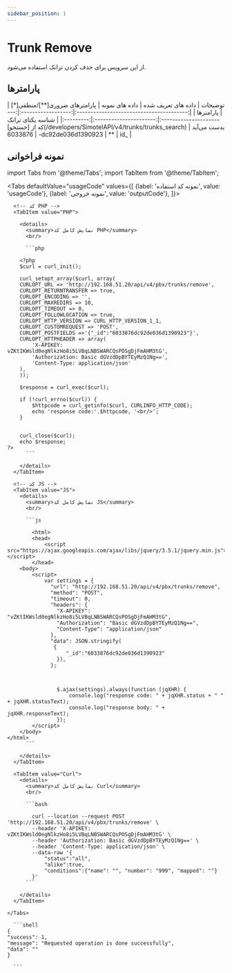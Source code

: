 ```yaml
---
sidebar_position: 1
---
```

# Trunk Remove

از این سرویس برای حذف کردن ترانک استفاده می‌شود.

## پارامتر‌ها
<div class="custom-table">
|                  توضیحات                 | داده های تعریف شده |      داده های نمونه      | پارامترهای ضروری[**]/منطقی[*] | پارامترها |
|:----------------------------------------:|:------------------:|:------------------------:|:----------------------:|:---------:|
| شناسه یکتای ترانک که از [جستجو](/developers/SimotelAPI/v4/trunks/trunks_search) بدست می‌آید |          -         | 6033876dc92de036d1390923 |           **           |    id_    |
</div>


## نمونه فراخوانی


<!--  -->

import Tabs from '@theme/Tabs';
import TabItem from '@theme/TabItem';

<Tabs
  defaultValue="usageCode"
  values={[
    {label: 'نمونه کد استفاده', value: 'usageCode'},
    {label: 'نمونه خروجی', value: 'outputCode'},
  ]}>

  <!-- تب نمونه کد استفاده -->
  <TabItem value="usageCode">
    <Tabs
      defaultValue="PHP"
      values={[
        {label: 'PHP', value: 'PHP'},
        {label: 'JS', value: 'JS'},
        {label: 'Curl', value: 'Curl'},
      ]}>

      <!-- کد PHP -->
      <TabItem value="PHP">
	  
        <details>
          <summary>نمایش کامل کد PHP</summary>
          <br/>

          ```php

		<?php
		$curl = curl_init();

		curl_setopt_array($curl, array(
		CURLOPT_URL => 'http://192.168.51.20/api/v4/pbx/trunks/remove',
		CURLOPT_RETURNTRANSFER => true,
		CURLOPT_ENCODING => '',
		CURLOPT_MAXREDIRS => 10,
		CURLOPT_TIMEOUT => 0,
		CURLOPT_FOLLOWLOCATION => true,
		CURLOPT_HTTP_VERSION => CURL_HTTP_VERSION_1_1,
		CURLOPT_CUSTOMREQUEST => 'POST',
		CURLOPT_POSTFIELDS =>'{"_id":"6033876dc92de036d1390923"}',
		CURLOPT_HTTPHEADER => array(
			'X-APIKEY: vZKtIKWsld0egNlkzHo8i5LVBqLNBSWARCQsPOSgDjFmAHM3tG',
			'Authorization: Basic dGVzdDpBYTEyMzQ1Ng==',
			'Content-Type: application/json'
		),
		));

		$response = curl_exec($curl);

		if (!curl_errno($curl)) {
			$httpcode = curl_getinfo($curl, CURLINFO_HTTP_CODE);
			echo 'response code:'.$httpcode, '<br/>';
		}


		curl_close($curl);
		echo $response;
	?>
          ```

        </details>
      </TabItem>

      <!-- کد JS -->
      <TabItem value="JS">
        <details>
          <summary>نمایش کامل کد JS</summary>
          <br/>

          ```js

			<html>
			<head>
				<script src="https://ajax.googleapis.com/ajax/libs/jquery/3.5.1/jquery.min.js"></script>
			</head>
		<body>
			<script>
				var settings = {
				  "url": "http://192.168.51.20/api/v4/pbx/trunks/remove",
				  "method": "POST",
				  "timeout": 0,
				  "headers": {
					"X-APIKEY": "vZKtIKWsld0egNlkzHo8i5LVBqLNBSWARCQsPOSgDjFmAHM3tG",
					"Authorization": "Basic dGVzdDpBYTEyMzQ1Ng==",
					"Content-Type": "application/json"
				  },
				  "data": JSON.stringify(
				   {
					   "_id":"6033876dc92de036d1390923"
					}),
				  };



					$.ajax(settings).always(function (jqXHR) {
						console.log("response code: " + jqXHR.status + " " + jqXHR.statusText);
						console.log("response body: " + jqXHR.responseText);
					});
			</script>
		</body>
	</html>
          ```

        </details>
      </TabItem>

      <TabItem value="Curl">
        <details>
          <summary>نمایش کامل کد Curl</summary>
          <br/>

          ```bash

			curl --location --request POST 'http://192.168.51.20/api/v4/pbx/trunks/remove' \
			--header 'X-APIKEY: vZKtIKWsld0egNlkzHo8i5LVBqLNBSWARCQsPOSgDjFmAHM3tG' \
			--header 'Authorization: Basic dGVzdDpBYTEyMzQ1Ng==' \
			--header 'Content-Type: application/json' \
			--data-raw '{
				"status":"all",
				"alike":true,
				"conditions":{"name": "", "number": "999", "mapped": ""}
			}'
          ```

        </details>
      </TabItem>

    </Tabs>
  </TabItem>

  <TabItem value="outputCode">

      ```shell
	{
    "success": 1,
    "message": "Requested operation is done successfully",
    "data": ""
	}

      ```
  </TabItem>

</Tabs>
